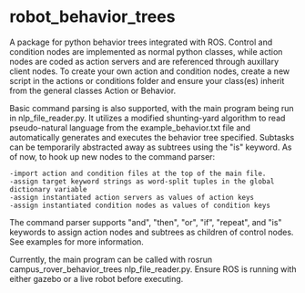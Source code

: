 # robot_behavior_trees
A package for python behavior trees integrated with ROS. Control and condition nodes are implemented as normal python classes, while action nodes are coded as action servers and are referenced through auxillary client nodes. To create your own action and condition nodes, create a new script in the actions or conditions folder and ensure your class(es) inherit from the general classes Action or Behavior.

Basic command parsing is also supported, with the main program being run in nlp_file_reader.py. It utilizes a modified shunting-yard algorithm to read pseudo-natural language from the example_behavior.txt file and automatically generates and executes the behavior tree specified. Subtasks can be temporarily abstracted away as subtrees using the "is" keyword. As of now, to hook up new nodes to the command parser:

    -import action and condition files at the top of the main file.
    -assign target keyword strings as word-split tuples in the global dictionary variable
    -assign instantiated action servers as values of action keys
    -assign instantiated condition nodes as values of condition keys
    
The command parser supports "and", "then", "or", "if", "repeat", and "is" keywords to assign action nodes and subtrees as children of control nodes. See examples for more information.

Currently, the main program can be called with rosrun campus_rover_behavior_trees nlp_file_reader.py. Ensure ROS is running with either gazebo or a live robot before executing.

